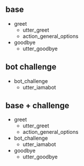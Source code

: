 ## base
* greet
  - utter_greet
  - action_general_options
* goodbye
  - utter_goodbye

## bot challenge
* bot_challenge
  - utter_iamabot

## base + challenge
* greet
  - utter_greet
  - action_general_options
* bot_challenge
  - utter_iamabot
* goodbye
  - utter_goodbye
